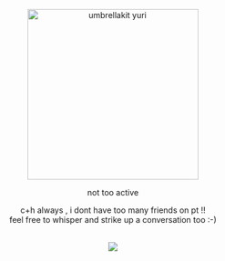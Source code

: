 <p align="center">
    <img width="300" src="https://file.garden/ZlS7CzBYblwbIgQe/umbrellakit.png" alt="umbrellakit yuri">
    <p align="center">not too active
        <p align="center">c+h always , i dont have too many friends on pt !!<br>feel free to whisper and strike up a conversation too :-)
<br><br>
<p align=center> <img src=https://komarev.com/ghpvc/?username=villicrow&color=8F5689&style=flat-square&label=❄>
